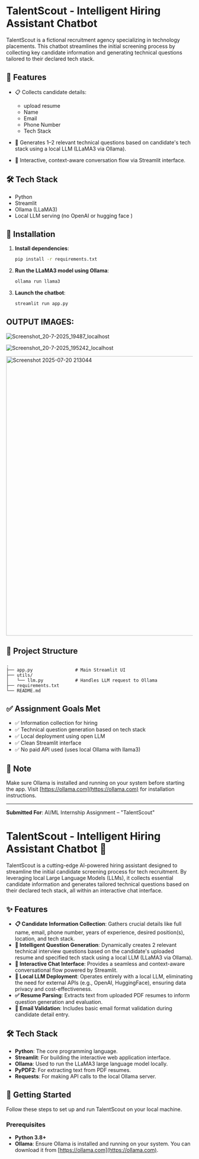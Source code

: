 # TalentScout - Intelligent Hiring Assistant Chatbot

TalentScout is a fictional recruitment agency specializing in technology placements. This chatbot streamlines the initial screening process by collecting key candidate information and generating technical questions tailored to their declared tech stack.

## 🚀 Features

- 📋 Collects candidate details:
  - upload resume
  - Name
  - Email
  - Phone Number
  - Tech Stack

- 🧠 Generates 1–2 relevant technical questions based on candidate's tech stack using a local LLM (LLaMA3 via Ollama).

- 💬 Interactive, context-aware conversation flow via Streamlit interface.

## 🛠️ Tech Stack

- Python
- Streamlit
- Ollama (LLaMA3)
- Local LLM serving (no OpenAI or hugging face  )

## 🧾 Installation

1. **Install dependencies**:
    ```bash
    pip install -r requirements.txt
    ```

2. **Run the LLaMA3 model using Ollama**:
    ```bash
    ollama run llama3
    ```

3. **Launch the chatbot**:
    ```bash
    streamlit run app.py
    ```

## OUTPUT IMAGES:
![Screenshot_20-7-2025_19487_localhost](https://github.com/user-attachments/assets/321a1e09-3841-4678-b7b8-94166909bac2)



![Screenshot_20-7-2025_195242_localhost](https://github.com/user-attachments/assets/a9a62e33-35a1-4df9-a4c2-cfadbdcc35ff)


<img width="1588" height="755" alt="Screenshot 2025-07-20 213044" src="https://github.com/user-attachments/assets/dbd8e2c7-4214-4068-b046-ba7d0b9f3f0f" />


## 📂 Project Structure

```
.
├── app.py                # Main Streamlit UI
├── utils/
│   └── llm.py            # Handles LLM request to Ollama
├── requirements.txt
└── README.md
```

## ✅ Assignment Goals Met

- ✅ Information collection for hiring
- ✅ Technical question generation based on tech stack
- ✅ Local deployment using open LLM
- ✅ Clean Streamlit interface
- ✅ No paid API used (uses local Ollama with llama3)

## 📌 Note
Make sure Ollama is installed and running on your system before starting the app. Visit [https://ollama.com](https://ollama.com) for installation instructions.

---

**Submitted For**: AI/ML Internship Assignment – "TalentScout"


# TalentScout - Intelligent Hiring Assistant Chatbot 🤖

TalentScout is a cutting-edge AI-powered hiring assistant designed to streamline the initial candidate screening process for tech recruitment. By leveraging local Large Language Models (LLMs), it collects essential candidate information and generates tailored technical questions based on their declared tech stack, all within an interactive chat interface.

## ✨ Features

  * **📋 Candidate Information Collection**: Gathers crucial details like full name, email, phone number, years of experience, desired position(s), location, and tech stack.
  * **🧠 Intelligent Question Generation**: Dynamically creates 2 relevant technical interview questions based on the candidate's uploaded resume and specified tech stack using a local LLM (LLaMA3 via Ollama).
  * **💬 Interactive Chat Interface**: Provides a seamless and context-aware conversational flow powered by Streamlit.
  * **🚫 Local LLM Deployment**: Operates entirely with a local LLM, eliminating the need for external APIs (e.g., OpenAI, HuggingFace), ensuring data privacy and cost-effectiveness.
  * **✅ Resume Parsing**: Extracts text from uploaded PDF resumes to inform question generation and evaluation.
  * **📧 Email Validation**: Includes basic email format validation during candidate detail entry.

## 🛠️ Tech Stack

  * **Python**: The core programming language.
  * **Streamlit**: For building the interactive web application interface.
  * **Ollama**: Used to run the LLaMA3 large language model locally.
  * **PyPDF2**: For extracting text from PDF resumes.
  * **Requests**: For making API calls to the local Ollama server.

## 🚀 Getting Started

Follow these steps to set up and run TalentScout on your local machine.

### Prerequisites

  * **Python 3.8+**
  * **Ollama**: Ensure Ollama is installed and running on your system. You can download it from [https://ollama.com](https://ollama.com).

